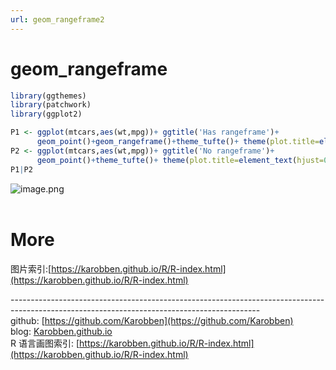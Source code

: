 ```yaml
---
url: geom_rangeframe2
---
```

# geom_rangeframe


```r
library(ggthemes)
library(patchwork)
library(ggplot2)

P1 <- ggplot(mtcars,aes(wt,mpg))+ ggtitle('Has rangeframe')+
      geom_point()+geom_rangeframe()+theme_tufte()+ theme(plot.title=element_text(hjust=0.5))
P2 <- ggplot(mtcars,aes(wt,mpg))+ ggtitle('No rangeframe')+
      geom_point()+theme_tufte()+ theme(plot.title=element_text(hjust=0.5))
P1|P2
```
![image.png](https://cdn.nlark.com/yuque/0/2020/png/691897/1580037794666-eea34fd2-1dff-4204-ae1d-c26a12d0d1c3.png#align=left&display=inline&height=367&name=image.png&originHeight=270&originWidth=549&size=17346&status=done&style=none&width=746)<br />
<br />

<a name="FG8Ad"></a>
# More
图片索引:[https://karobben.github.io/R/R-index.html](https://karobben.github.io/R/R-index.html)





--------------------------------------------------------------------------------------------------------------------------------------------<br />github: [https://github.com/Karobben](https://github.com/Karobben)<br />blog: [Karobben.github.io](http://Karobben.github.io)<br />R 语言画图索引: [https://karobben.github.io/R/R-index.html](https://karobben.github.io/R/R-index.html)
